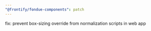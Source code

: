 ```yaml
---
"@frontify/fondue-components": patch
---
```


fix: prevent box-sizing override from normalization scripts in web app
